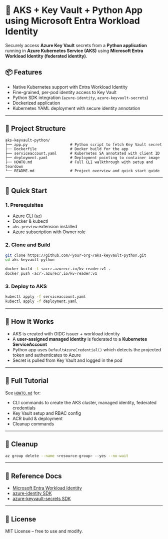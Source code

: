 # 🔐 AKS + Key Vault + Python App using Microsoft Entra Workload Identity

Securely access **Azure Key Vault** secrets from a **Python application** running in **Azure Kubernetes Service (AKS)** using **Microsoft Entra Workload Identity (federated identity)**.

## 📦 Features

- Native Kubernetes support with Entra Workload Identity
- Fine-grained, per-pod identity access to Key Vault
- Python SDK integration (`azure-identity`, `azure-keyvault-secrets`)
- Dockerized application
- Kubernetes YAML deployment with secure identity annotation

---

## 📁 Project Structure

```
aks-keyvault-python/
├── app.py                   # Python script to fetch Key Vault secret
├── Dockerfile               # Docker build for the app
├── serviceaccount.yaml      # Kubernetes SA annotated with client ID
├── deployment.yaml          # Deployment pointing to container image
├── HOWTO.md                 # Full CLI walkthrough with setup and teardown
└── README.md                # Project overview and quick start guide
```

---

## 🚀 Quick Start

### 1. Prerequisites

- Azure CLI (`az`)
- Docker & kubectl
- `aks-preview` extension installed
- Azure subscription with Owner role

### 2. Clone and Build

```bash
git clone https://github.com/<your-org>/aks-keyvault-python.git
cd aks-keyvault-python

docker build -t <acr>.azurecr.io/kv-reader:v1 .
docker push <acr>.azurecr.io/kv-reader:v1
```

### 3. Deploy to AKS

```bash
kubectl apply -f serviceaccount.yaml
kubectl apply -f deployment.yaml
```

---

## 🔐 How It Works

- AKS is created with OIDC issuer + workload identity
- A **user-assigned managed identity** is federated to a **Kubernetes ServiceAccount**
- Python app uses `DefaultAzureCredential()` which detects the projected token and authenticates to Azure
- Secret is pulled from Key Vault and logged in the pod

---

## 📘 Full Tutorial

See [`HOWTO.md`](./HOWTO.md) for:
- CLI commands to create the AKS cluster, managed identity, federated credentials
- Key Vault setup and RBAC config
- ACR build & deployment
- Cleanup commands

---

## 🧹 Cleanup

```bash
az group delete --name <resource-group> --yes --no-wait
```

---

## 🧠 Reference Docs

- [Microsoft Entra Workload Identity](https://learn.microsoft.com/en-us/azure/aks/workload-identity-overview)
- [azure-identity SDK](https://learn.microsoft.com/en-us/python/api/overview/azure/identity-readme)
- [azure-keyvault-secrets SDK](https://learn.microsoft.com/en-us/python/api/overview/azure/key-vault-secrets-readme)

---

## 📄 License

MIT License – free to use and modify.
